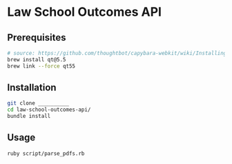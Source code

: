 # Law School Outcomes API

## Prerequisites

```` sh
# source: https://github.com/thoughtbot/capybara-webkit/wiki/Installing-Qt-and-compiling-capybara-webkit#homebrew
brew install qt@5.5
brew link --force qt55
````

## Installation

```` sh
git clone __________
cd law-school-outcomes-api/
bundle install
````

## Usage

```` sh
ruby script/parse_pdfs.rb
````
